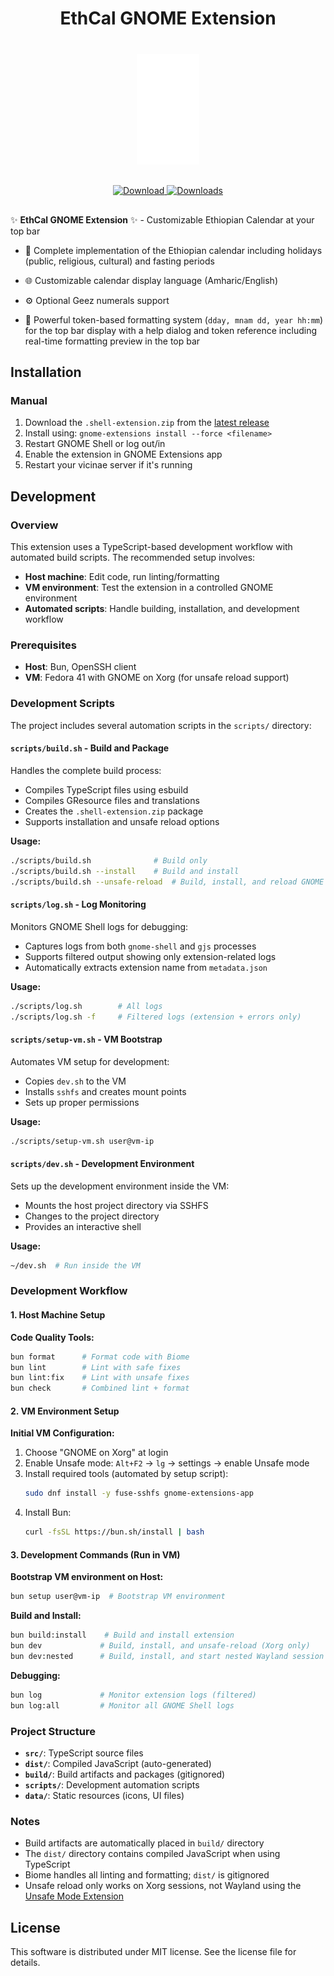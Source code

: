 <div align="center" style="margin-bottom: 40px;">
  <h1>EthCal GNOME Extension</h1>
</div>

<p align="center" style="margin-bottom: 30px;">
<img src="https://raw.githubusercontent.com/dagimg-dot/EthCal/main/src/assets/icons/ethcal.svg" alt="EthCal" width="100">
</p>

<!-- download badge -->
  <p align="center" style="margin-bottom: 30px;">
    <a href="https://github.com/dagimg-dot/EthCal/releases/latest">
      <img src="https://img.shields.io/github/v/release/dagimg-dot/EthCal?label=Download&style=for-the-badge" alt="Download">
    </a>
    <a href="https://github.com/dagimg-dot/EthCal/releases">
      <img src="https://img.shields.io/github/downloads/dagimg-dot/EthCal/total?label=Downloads&style=for-the-badge" alt="Downloads">
    </a>
  </p>

✨ **EthCal GNOME Extension** ✨ - Customizable Ethiopian Calendar at your top bar

- 📅 Complete implementation of the Ethiopian calendar including holidays (public, religious, cultural) and fasting periods

- 🌐 Customizable calendar display language (Amharic/English)
  
- ⚙️ Optional Geez numerals support

- 🎨 Powerful token-based formatting system (`dday, mnam dd, year hh:mm`) for the top bar display with a help dialog and token reference including real-time formatting preview in the top bar


## Installation

### Manual

1. Download the `.shell-extension.zip` from the [latest release](https://github.com/dagimg-dot/EthCal/releases/latest)
2. Install using: `gnome-extensions install --force <filename>`
3. Restart GNOME Shell or log out/in
4. Enable the extension in GNOME Extensions app
5. Restart your vicinae server if it's running

## Development

### Overview

This extension uses a TypeScript-based development workflow with automated build scripts. The recommended setup involves:

- **Host machine**: Edit code, run linting/formatting
- **VM environment**: Test the extension in a controlled GNOME environment
- **Automated scripts**: Handle building, installation, and development workflow

### Prerequisites

- **Host**: Bun, OpenSSH client
- **VM**: Fedora 41 with GNOME on Xorg (for unsafe reload support)

### Development Scripts

The project includes several automation scripts in the `scripts/` directory:

#### `scripts/build.sh` - Build and Package
Handles the complete build process:
- Compiles TypeScript files using esbuild
- Compiles GResource files and translations
- Creates the `.shell-extension.zip` package
- Supports installation and unsafe reload options

**Usage:**
```bash
./scripts/build.sh              # Build only
./scripts/build.sh --install    # Build and install
./scripts/build.sh --unsafe-reload  # Build, install, and reload GNOME Shell
```

#### `scripts/log.sh` - Log Monitoring
Monitors GNOME Shell logs for debugging:
- Captures logs from both `gnome-shell` and `gjs` processes
- Supports filtered output showing only extension-related logs
- Automatically extracts extension name from `metadata.json`

**Usage:**
```bash
./scripts/log.sh        # All logs
./scripts/log.sh -f     # Filtered logs (extension + errors only)
```

#### `scripts/setup-vm.sh` - VM Bootstrap
Automates VM setup for development:
- Copies `dev.sh` to the VM
- Installs `sshfs` and creates mount points
- Sets up proper permissions

**Usage:**
```bash
./scripts/setup-vm.sh user@vm-ip
```

#### `scripts/dev.sh` - Development Environment
Sets up the development environment inside the VM:
- Mounts the host project directory via SSHFS
- Changes to the project directory
- Provides an interactive shell

**Usage:**
```bash
~/dev.sh  # Run inside the VM
```

### Development Workflow

#### 1. Host Machine Setup

**Code Quality Tools:**
```bash
bun format      # Format code with Biome
bun lint        # Lint with safe fixes
bun lint:fix    # Lint with unsafe fixes  
bun check       # Combined lint + format
```

#### 2. VM Environment Setup

**Initial VM Configuration:**
1. Choose "GNOME on Xorg" at login
2. Enable Unsafe mode: `Alt+F2` → `lg` → settings → enable Unsafe mode
2. Install required tools (automated by setup script):
   ```bash
   sudo dnf install -y fuse-sshfs gnome-extensions-app
   ```
3. Install Bun:
   ```bash
   curl -fsSL https://bun.sh/install | bash
   ```

#### 3. Development Commands (Run in VM)

**Bootstrap VM environment on Host:**
```bash
bun setup user@vm-ip  # Bootstrap VM environment
```

**Build and Install:**
```bash
bun build:install    # Build and install extension
bun dev             # Build, install, and unsafe-reload (Xorg only)
bun dev:nested      # Build, install, and start nested Wayland session
```

**Debugging:**
```bash
bun log             # Monitor extension logs (filtered)
bun log:all         # Monitor all GNOME Shell logs
```

### Project Structure

- **`src/`**: TypeScript source files
- **`dist/`**: Compiled JavaScript (auto-generated)
- **`build/`**: Build artifacts and packages (gitignored)
- **`scripts/`**: Development automation scripts
- **`data/`**: Static resources (icons, UI files)

### Notes

- Build artifacts are automatically placed in `build/` directory
- The `dist/` directory contains compiled JavaScript when using TypeScript
- Biome handles all linting and formatting; `dist/` is gitignored
- Unsafe reload only works on Xorg sessions, not Wayland using the [Unsafe Mode Extension](https://github.com/linushdot/unsafe-mode-menu)

## License

This software is distributed under MIT license. See the license file for details.